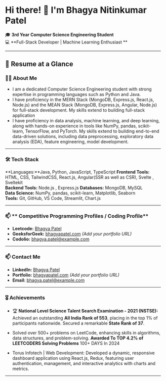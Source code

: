 # Hi there! 👋 I'm Bhagya Nitinkumar Patel

🎓 **3rd Year Computer Science Engineering Student**  
💻 **Full-Stack Developer | Machine Learning Enthusiast **

---

## 📄 **Resume at a Glance**

### 🧑‍💼 **About Me**
- I am a dedicated Computer Science Engineering student with strong expertise in programming languages such as Python and
Java.
- I have proficiency in the MERN Stack (MongoDB, Express.js, React.js, Node.js) and the MEAN Stack (MongoDB, Express.js,
Angular, Node.js) for full-stack development. My skills extend to building full-stack application
- I have proficiency in data analysis, machine learning, and deep learning, along with hands-on experience in tools like NumPy,
pandas, scikit-learn, TensorFlow, and PyTorch. My skills extend to building end-to-end data-driven solutions, including data
preprocessing, exploratory data analysis (EDA), feature engineering, model development.

---

### 🛠️ **Tech Stack**
**Languages:**Java, Python, JavaScript, TypeScript
**Frontend Tools:**  HTML, CSS, TailwindCSS, React.js, Angular(SSR as well as CSR), Svelte , Sveltekit  
**Backend Tools:** Node.js , Express.js 
**Databases:** MongoDB, MySQL  
**Data Science:** NumPy, pandas, scikit-learn, Matplotlib, Seaborn  
**Tools:** Git, GitHub, VS Code, Streamlit, Chart.js

---

### 📫 ** Competitive Programming Profiles / Coding Profile**
- **Leetcode:** [Bhagya Patel](https://linkedin.com/in/bhagya-patel)
- **GeeksforGeek:** [bhagyapatel.com](https://bhagyapatel.com) *(Add your portfolio URL)*
- **Codolio:** [bhagya.patel@example.com](mailto:bhagya.patel@example.com)

---

### 📫 **Contact Me**
- **LinkedIn:** [Bhagya Patel](https://linkedin.com/in/bhagya-patel)
- **Portfolio:** [bhagyapatel.com](https://bhagyapatel.com) *(Add your portfolio URL)*
- **Email:** [bhagya.patel@example.com](mailto:bhagya.patel@example.com)

---

### 🎖️ **Achievements**
- 🏆 **National Level Science Talent Search Examination - 2021 (NSTSE):** Achieved an outstanding **All India Rank of 553**, placing in the top 1% of participants nationwide. Secured a remarkable **State Rank of 37**.
 
- Solved over 500+ problems on LeetCode, enhancing skills in algorithms, data structures, and problem-solving. **Awarded To TOP 4.2% of LEETCODERS Solving Problems** 100+ DAYS In 2024
   
- Torus Infotech | Web Development: Developed a dynamic, responsive dashboard application using React.js, Redux, featuring user authentication, management, and interactive analytics with charts and metrics.

---

